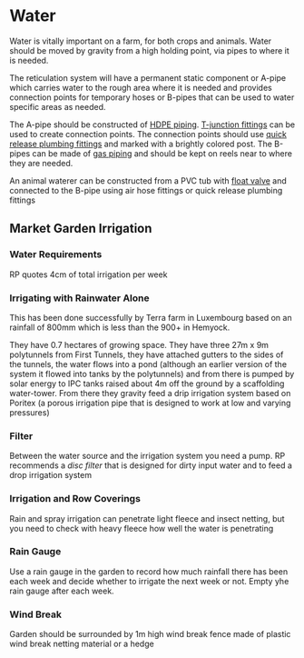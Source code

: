 # Water

Water is vitally important on a farm, for both crops and animals. Water should be moved by gravity from a high holding point, via pipes to where it is needed.

The reticulation system will have a permanent static component or A-pipe which carries water to the rough area where it is needed and provides connection points for temporary hoses or B-pipes that can be used to water specific areas as needed.

The A-pipe should be constructed of [HDPE piping](https://www.waterirrigation.co.uk/pipes-and-fittings/polyethylene-supply-pipe/high-density-polyethylene-hdpe-pipe.html). [T-junction fittings](https://www.waterirrigation.co.uk/catalog/product/view/id/44093/s/hydrosure-elite-tee-compression-with-male-thread-offtake-25mm-x-1-2-bsp/?utm_source=google_shopping&gclid=Cj0KCQjwqs3rBRCdARIsADe1pfTf-HepkcHSCNIzRiJgtWfaUlll39A9wyO_ayufS3hN5IBcSde1QpYaAnUWEALw_wcB) can be used to create connection points. The connection points should use [quick release plumbing fittings](https://www.tubes-international.com/products/industrial-fittings/quick-release-water-couplings/) and marked with a brightly colored post. The B-pipes can be made of [gas piping](https://www.plasticdrainage.co.uk/yellow-gas-mdpe-pipe.html?pid=12636#1035=352&984=276&fo_c=1765&fo_k=b8400aa557286e86e8d7d83457c525b7&fo_s=gplauk&gclid=Cj0KCQjwqs3rBRCdARIsADe1pfQA1MYtNSfUnxUt0sOVN5WAhmYkWNBjWuek08XxF2edu-Xc0V8ExCoaAmTeEALw_wcB) and should be kept on reels near to where they are needed.

An animal waterer can be constructed from a PVC tub with [float valve](https://www.screwfix.com/c/heating-plumbing/float-valves/cat831620) and connected to the B-pipe using air hose fittings or quick release plumbing fittings

## Market Garden Irrigation

### Water Requirements

RP quotes 4cm of total irrigation per week

### Irrigating with Rainwater Alone

This has been done successfully by Terra farm in Luxembourg based on an rainfall of 800mm which is less than the 900+ in Hemyock.

They have 0.7 hectares of growing space. They have three 27m x 9m polytunnels from First Tunnels, they have attached gutters to the sides of the tunnels, the water flows into a pond (although an earlier version of the system it flowed into tanks by the polytunnels) and from there is pumped by solar energy to IPC tanks raised about 4m off the ground by a scaffolding water-tower. From there they gravity feed a drip irrigation system based on Poritex (a porous irrigation pipe that is designed to work at low and varying pressures)

### Filter

Between the water source and the irrigation system you need a pump. RP recommends a _disc filter_ that is designed for dirty input water and to feed a drop irrigation system

### Irrigation and Row Coverings

Rain and spray irrigation can penetrate light fleece and insect netting, but you need to check with heavy fleece how well the water is penetrating


### Rain Gauge

Use a rain gauge in the garden to record how much rainfall there has been each week and decide whether to irrigate the next week or not. Empty yhe rain gauge after each week.

### Wind Break

Garden should be surrounded by 1m high wind break fence made of plastic wind break netting material or a hedge